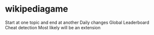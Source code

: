 # wikipediagame

Start at one topic and end at another
Daily changes
Global Leaderboard
Cheat detection
Most likely will be an extension
